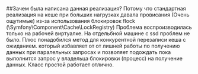 ##Зачем была написана данная реализация?
Потому что стандартная реализация на кеше при больших нагрузках давала провисания
(Очень ощутимые)
из-за использования блокировок flock (\Symfony\Component\Cache\LockRegistry)
Проблема воспроизводилась только на рабочей виртуалке. 
На отдельбной машине  с ssd  проблем не было.
Плюс понадобился метод для конкурентной перезаписи кеша с ожиданием. 
который избавляет от от лишней работы по получению данных при паралельных запросах
и позволяет подождать пока выполнится запрос у владельца   блокировки (процесс)
на получение данных.
Класс простой работает отлично.
